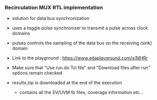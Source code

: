 ### Recirculation MUX RTL implementation

- solution for data bus synchronization
- uses a toggle pulse synchronizer to transmit a pulse across clock domains
- pulses controls the sampling of the data bus on the receiving (sink) domain

- Link to the playground : https://www.edaplayground.com/x/MHRr
- Make sure that "Use run.do Tcl file" and "Download files after run" options remain checked 
- results.zip is downloaded at the end of the execution
    - contains all the SV/UVM tb files, coverage information etc...
    